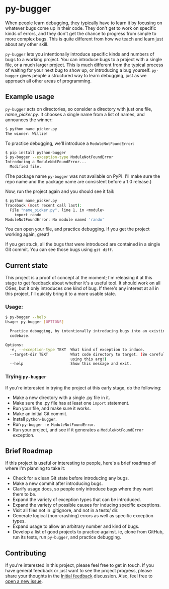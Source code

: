 py-bugger
===

When people learn debugging, they typically have to learn it by focusing on whatever bugs come up in their code. They don't get to work on specific kinds of errors, and they don't get the chance to progress from simple to more complex bugs. This is quite different from how we teach and learn just about any other skill.

`py-bugger` lets you intentionally introduce specific kinds and numbers of bugs to a working project. You can introduce bugs to a project with a single file, or a much larger project. This is much different from the typical process of waiting for your next bug to show up, or introducing a bug yourself. `py-bugger` gives people a structured way to learn debugging, just as we approach all other areas of programming.

Example usage
---

`py-bugger` acts on directories, so consider a directory with just one file, *name_picker.py*. It chooses a single name from a list of names, and announces the winner:

```sh
$ python name_picker.py
The winner: Willie!
```

To practice debugging, we'll introduce a `ModuleNotFoundError`:

```sh
$ pip install python-bugger
$ py-bugger --exception-type ModuleNotFoundError
Introducing a ModuleNotFoundError...
  Modified file.
```

(The package name `py-bugger` was not available on PyPI. I'll make sure the repo name and the package name are consistent before a 1.0 release.)

Now, run the project again and you should see it fail:

```sh
$ python name_picker.py
Traceback (most recent call last):
  File "name_picker.py", line 1, in <module>
    import rando
ModuleNotFoundError: No module named 'rando'
```

You can open your file, and practice debugging. If you get the project working again, great!

If you get stuck, all the bugs that were introduced are contained in a single Git commit. You can see those bugs using `git diff`.

Current state
---

This project is a proof of concept at the moment; I'm releasing it at this stage to get feedback about whether it's a useful tool. It should work on all OSes, but it only introduces one kind of bug. If there's any interest at all in this project, I'll quickly bring it to a more usable state.

### Usage:

```sh
$ py-bugger --help
Usage: py-bugger [OPTIONS]

  Practice debugging, by intentionally introducing bugs into an existing
  codebase.

Options:
  -e, --exception-type TEXT  What kind of exception to induce.
  --target-dir TEXT          What code directory to target. (Be careful when
                             using this arg!)
  --help                     Show this message and exit.
```

### Trying `py-bugger`

If you're interested in trying the project at this early stage, do the following:

- Make a new directory with a single .py file in it.
- Make sure the .py file has at least one `import` statement.
- Run your file, and make sure it works.
- Make an initial Git commit.
- Install `python-bugger`.
- Run `py-bugger -e ModuleNotFoundError`.
- Run your project, and see if it generates a `ModuleNotFoundError` exception.

Brief Roadmap
---

If this project is useful or interesting to people, here's a brief roadmap of where I'm planning to take it:

- Check for a clean Git state before introducing any bugs.
- Make a new commit after introducing bugs.
- Clarify usage docs, so people only introduce bugs where they want them to be.
- Expand the variety of exception types that can be introduced.
- Expand the variety of possible causes for inducing specific exceptions.
- Visit all files not in .gitignore, and not in a tests/ dir.
- Generate logical (non-crashing) errors as well as specific exception types.
- Expand usage to allow an arbitrary number and kind of bugs.
- Develop a list of good projects to practice against. ie, clone <project> from GitHub, run its tests, run `py-bugger`, and practice debugging.

Contributing
---

If you're interested in this project, please feel free to get in touch. If you have general feedback or just want to see the project progress, please share your thoughts in the [Initial feedback](https://github.com/ehmatthes/py-bugger/discussions/7) discussion. Also, feel free to [open a new issue](https://github.com/ehmatthes/py-bugger/issues/new).
